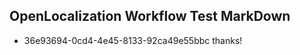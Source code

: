 ## OpenLocalization Workflow Test MarkDown
* 36e93694-0cd4-4e45-8133-92ca49e55bbc 
thanks!<!--HONumber=Jan17_HO2-->